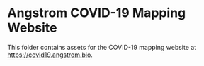 # Angstrom COVID-19 Mapping Website
This folder contains assets for the COVID-19 mapping website at https://covid19.angstrom.bio.